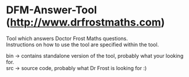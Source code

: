 # DFM-Answer-Tool (http://www.drfrostmaths.com)
Tool which answers Doctor Frost Maths questions.                      
Instructions on how to use the tool are specified within the tool.

bin -> contains standalone version of the tool, probably what your looking for.               
src -> source code, probably what Dr Frost is looking for :)
